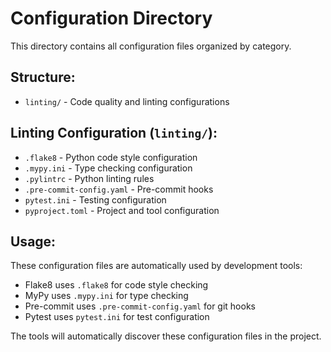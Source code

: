 # Configuration Directory

This directory contains all configuration files organized by category.

## Structure:
- `linting/` - Code quality and linting configurations

## Linting Configuration (`linting/`):
- `.flake8` - Python code style configuration
- `.mypy.ini` - Type checking configuration  
- `.pylintrc` - Python linting rules
- `.pre-commit-config.yaml` - Pre-commit hooks
- `pytest.ini` - Testing configuration
- `pyproject.toml` - Project and tool configuration

## Usage:
These configuration files are automatically used by development tools:
- Flake8 uses `.flake8` for code style checking
- MyPy uses `.mypy.ini` for type checking
- Pre-commit uses `.pre-commit-config.yaml` for git hooks
- Pytest uses `pytest.ini` for test configuration

The tools will automatically discover these configuration files in the project.
